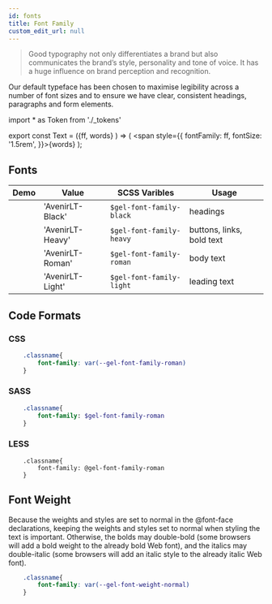 ```yaml
---
id: fonts
title: Font Family
custom_edit_url: null
---
```


>Good typography not only differentiates a brand but also communicates the brand’s style, personality and tone of voice. It has a huge influence on brand perception and recognition. 
     
Our default typeface has been chosen to maximise legibility across a number of font sizes and to ensure we have clear, consistent headings, paragraphs and form elements.

import * as Token from './_tokens' 

export const Text = ({ff, words} ) => ( <span style={{
    fontFamily: ff,
    fontSize: '1.5rem',
  }}>{words}</span> );

## Fonts

| Demo | Value | SCSS Varibles | Usage
|---|---|---|---|
| <Text ff={Token.FontFamilyBlack} words="Avenir Black 95"/> | 'AvenirLT-Black' | `$gel-font-family-black` | headings 
| <Text ff={Token.FontFamilyHeavy} words="Avenir Heavy 85"/>  | 'AvenirLT-Heavy' | `$gel-font-family-heavy` | buttons, links, bold text
| <Text ff={Token.FontFamilyRoman} words="Avenir Roman 55"/>  | 'AvenirLT-Roman' | `$gel-font-family-roman` | body text
| <Text ff={Token.FontFamilyLight} words="Avenir Book 35"/>  | 'AvenirLT-Light' | `$gel-font-family-light` | leading text

## Code Formats

### CSS 

```css
    .classname{
        font-family: var(--gel-font-family-roman)
    }
```

### SASS
```sass
    .classname{
        font-family: $gel-font-family-roman
    }
```

### LESS
```less
    .classname{
        font-family: @gel-font-family-roman
    }
```

## Font Weight

Because the weights and styles are set to normal in the @font-face declarations, keeping the weights and styles set to normal when styling the text is important. Otherwise, the bolds may double-bold (some browsers will add a bold weight to the already bold Web font), and the italics may double-italic (some browsers will add an italic style to the already italic Web font).


```css
    .classname{
        font-family: var(--gel-font-weight-normal)
    }
```
